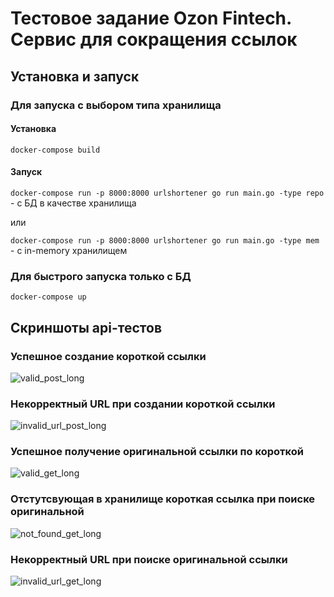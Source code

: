 # Тестовое задание Ozon Fintech. Сервис для сокращения ссылок
## Установка и запуск
### Для запуска с выбором типа хранилища
#### Установка
`docker-compose build `
#### Запуск
`docker-compose run -p 8000:8000 urlshortener go run main.go -type repo ` - с БД в качестве хранилища

или

`docker-compose run -p 8000:8000 urlshortener go run main.go -type mem ` - с in-memory хранилищем
### Для быстрого запуска только с БД
`docker-compose up `

## Скриншоты api-тестов
### Успешное создание короткой ссылки
![valid_post_long](https://github.com/sashabondar41/url_shortener/assets/75033340/915629d7-09ca-4b76-9634-2929611fd65e)
### Некорректный URL при создании короткой ссылки
![invalid_url_post_long](https://github.com/sashabondar41/url_shortener/assets/75033340/85bee76c-5705-4016-a6ef-29877c4cd39d)
### Успешное получение оригинальной ссылки по короткой
![valid_get_long](https://github.com/sashabondar41/url_shortener/assets/75033340/f361bb41-8eeb-4f58-b956-e004a6a74385)
### Отстутсвующая в хранилище короткая ссылка при поиске оригинальной
![not_found_get_long](https://github.com/sashabondar41/url_shortener/assets/75033340/d967144b-cc75-4af3-a9f2-0969a9ed75f1)
### Некорректный URL при поиске оригинальной ссылки
![invalid_url_get_long](https://github.com/sashabondar41/url_shortener/assets/75033340/c019fbb2-8a6f-4fce-b5c9-e6c350923656)

